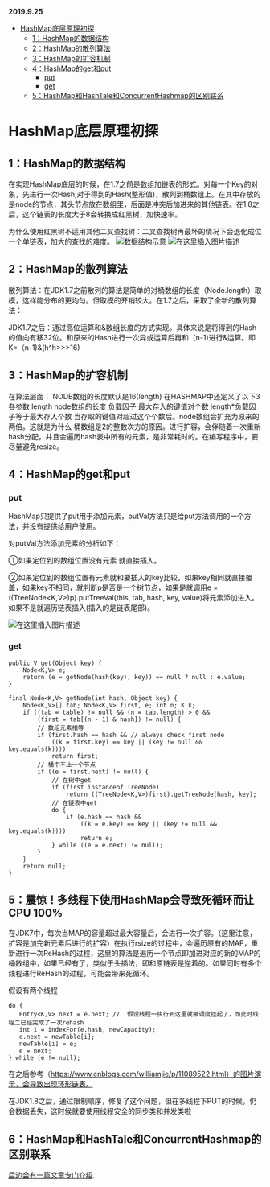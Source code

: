 **2019.9.25**
   * [HashMap底层原理初探]()
      * [1：HashMap的数据结构]()
      * [2：HashMap的散列算法]()
      * [3：HashMap的扩容机制]()
      * [4：HashMap的get和put]()
         * [put]()
         * [get]()
      * [5：HashMap和HashTale和ConcurrentHashmap的区别联系]()

# HashMap底层原理初探
## 1：HashMap的数据结构
在实现HashMap底层的时候，在1.7之前是数组加链表的形式。对每一个Key的对象，先进行一次Hash,对于得到的Hash(整形值)，散列到桶数组上。在其中存放的是node的节点，其头节点放在数组里，后面是冲突后加进来的其他链表。在1.8之后，这个链表的长度大于8会转换成红黑树，加快速率。

为什么使用红黑树不适用其他二叉查找树：二叉查找树再最坏的情况下会退化成位一个单链表，加大的查找的难度。
![数据结构示意](https://imgconvert.csdnimg.cn/aHR0cHM6Ly9jYW1vLmdpdGh1YnVzZXJjb250ZW50LmNvbS83MDYyMmE2MmVlMjYyZmI2MDg5NmY1ZTYyOTAxMmVhYmQ2OThjYjYwLzY4NzQ3NDcwNzMzYTJmMmY2ZDc5MmQ2MjZjNmY2NzJkNzQ2ZjJkNzU3MzY1MmU2ZjczNzMyZDYzNmUyZDYyNjU2OTZhNjk2ZTY3MmU2MTZjNjk3OTc1NmU2MzczMmU2MzZmNmQyZjMyMzAzMTM5MmQzNzJmNmE2NDZiMzEyZTM4MjU0NTM0MjU0MjM5MjUzODQyMjU0NTM1MjUzODM5MjUzODQ0MjU0NTM3MjUzOTQxMjUzODM0MjU0NTM1MjUzODM2MjUzODM1MjU0NTM5MjUzODMzMjU0MTM4MjU0NTM3MjU0MjQyMjUzOTMzMjU0NTM2MjUzOTQ1MjUzODM0MmU3MDZlNjc?x-oss-process=image/format,png)
![在这里插入图片描述](https://imgconvert.csdnimg.cn/aHR0cHM6Ly9jYW1vLmdpdGh1YnVzZXJjb250ZW50LmNvbS8yMGRlN2U0NjVjYWMyNzk4NDI4NTEyNThlYzRkMWVjMWM0ZDNkN2QxLzY4NzQ3NDcwM2EyZjJmNmQ3OTJkNjI2YzZmNjcyZDc0NmYyZDc1NzM2NTJlNmY3MzczMmQ2MzZlMmQ2MjY1Njk2YTY5NmU2NzJlNjE2YzY5Nzk3NTZlNjM3MzJlNjM2ZjZkMmYzMTM4MmQzODJkMzIzMjJmMzYzNzMyMzMzMzM3MzYzNDJlNmE3MDY3?x-oss-process=image/format,png)
## 2：HashMap的散列算法
散列算法：在JDK1.7之前散列的算法是简单的对桶数组的长度（Node.length）取模，这样能分布的更均匀。但取模的开销较大。在1.7之后，采取了全新的散列算法：

JDK1.7之后：通过高位运算和&数组长度的方式实现。具体来说是将得到的Hash的值向有移32位。和原来的Hash进行一次异或运算后再和（n-1)进行&运算。即K=（n-1)&(h^h>>>16)

## 3：HashMap的扩容机制
在算法层面：
NODE数组的长度默认是16(length)
在HASHMAP中还定义了以下3各参数
length node数组的长度
负载因子
最大存入的键值对个数
length*负载因子等于最大存入个数
当存取的键值对超过这个个数后。node数组会扩充为原来的两倍。这就是为什么
桶数组是2的整数次方的原因。进行扩容，会伴随着一次重新hash分配，并且会遍历hash表中所有的元素，是非常耗时的。在编写程序中，要尽量避免resize。

## 4：HashMap的get和put
### put
HashMap只提供了put用于添加元素，putVal方法只是给put方法调用的一个方法，并没有提供给用户使用。

对putVal方法添加元素的分析如下：

①如果定位到的数组位置没有元素 就直接插入。

②如果定位到的数组位置有元素就和要插入的key比较，如果key相同就直接覆盖，如果key不相同，就判断p是否是一个树节点，如果是就调用e = ((TreeNode<K,V>)p).putTreeVal(this, tab, hash, key, value)将元素添加进入。如果不是就遍历链表插入(插入的是链表尾部)。

![在这里插入图片描述](https://imgconvert.csdnimg.cn/aHR0cHM6Ly9jYW1vLmdpdGh1YnVzZXJjb250ZW50LmNvbS9kZjFjMzA3N2I5Mjk4NzM3MjdjOTk3MGUzYTQ4YzBlZjE0ZmQwOTRkLzY4NzQ3NDcwNzMzYTJmMmY2ZDc5MmQ2MjZjNmY2NzJkNzQ2ZjJkNzU3MzY1MmU2ZjczNzMyZDYzNmUyZDYyNjU2OTZhNjk2ZTY3MmU2MTZjNjk3OTc1NmU2MzczMmU2MzZmNmQyZjMyMzAzMTM5MmQzNzJmNzA3NTc0MjU0NTM2MjUzOTM2MjU0MjM5MjU0NTM2MjU0MjMzMjUzOTM1MmU3MDZlNjc?x-oss-process=image/format,png)
### get

```
public V get(Object key) {
    Node<K,V> e;
    return (e = getNode(hash(key), key)) == null ? null : e.value;
}

final Node<K,V> getNode(int hash, Object key) {
    Node<K,V>[] tab; Node<K,V> first, e; int n; K k;
    if ((tab = table) != null && (n = tab.length) > 0 &&
        (first = tab[(n - 1) & hash]) != null) {
        // 数组元素相等
        if (first.hash == hash && // always check first node
            ((k = first.key) == key || (key != null && key.equals(k))))
            return first;
        // 桶中不止一个节点
        if ((e = first.next) != null) {
            // 在树中get
            if (first instanceof TreeNode)
                return ((TreeNode<K,V>)first).getTreeNode(hash, key);
            // 在链表中get
            do {
                if (e.hash == hash &&
                    ((k = e.key) == key || (key != null && key.equals(k))))
                    return e;
            } while ((e = e.next) != null);
        }
    }
    return null;
}
```
## 5：震惊！多线程下使用HashMap会导致死循环而让CPU 100%
  在JDK7中，每次当MAP的容量超过最大容量后，会进行一次扩容。（这里注意，扩容是加完新元素后进行的扩容）在执行rsize的过程中，会遍历原有的MAP，重新进行一次ReHash的过程，这里的算法是遍历一个节点即加进对应的新的MAP的桶数组中，如果已经有了，类似于头插法，即和原链表是逆着的。如果同时有多个线程进行ReHash的过程，可能会带来死循环。
  
 假设有两个线程
 ```
 do {
    Entry<K,V> next = e.next; //  假设线程一执行到这里就被调度挂起了，而此时线程二已经完成了一次rehash
    int i = indexFor(e.hash, newCapacity);
    e.next = newTable[i];
    newTable[i] = e;
    e = next;
} while (e != null);
```

在之后参考（https://www.cnblogs.com/williamjie/p/11089522.html）的图片演示，会导致出现环形链表。

在JDK1.8之后，通过限制顺序，修复了这个问题，但在多线程下PUT的时候，仍会数据丢失，这时候就要使用线程安全的同步类和并发类啦

## 6：HashMap和HashTale和ConcurrentHashmap的区别联系
[后边会有一篇文章专门介绍](https://github.com/WeiKangJian/LearningNotes/blob/master/%E5%A4%9A%E7%BA%BF%E7%A8%8B%E8%BF%9B%E9%98%B6/%E6%B7%B1%E5%85%A5%E9%94%81%E5%92%8C%E5%B9%B6%E5%8F%91%E7%9A%84%E6%A0%B8%E5%BF%83%EF%BC%882%EF%BC%89%E2%80%94%E2%80%94%E5%B9%B6%E5%8F%91%E9%9B%86%E5%90%88.md#%E4%BA%8C-concurrenthashmap).

